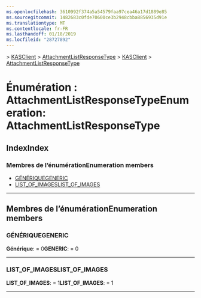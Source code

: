 ```yaml
---
ms.openlocfilehash: 3610992f374a5a54579faa97cea46a17d1889e85
ms.sourcegitcommit: 1482683c0fde70600ce3b2948cbba8856935d91e
ms.translationtype: MT
ms.contentlocale: fr-FR
ms.lasthandoff: 01/18/2019
ms.locfileid: "28727892"
---
```

<span data-ttu-id="b96c2-101">[](../README.md) > [KASClient](../modules/kasclient.md) > [AttachmentListResponseType](../enums/kasclient.attachmentlistresponsetype.md)</span><span class="sxs-lookup"><span data-stu-id="b96c2-101">[](../README.md) > [KASClient](../modules/kasclient.md) > [AttachmentListResponseType](../enums/kasclient.attachmentlistresponsetype.md)</span></span>

# <a name="enumeration-attachmentlistresponsetype"></a><span data-ttu-id="b96c2-102">Énumération : AttachmentListResponseType</span><span class="sxs-lookup"><span data-stu-id="b96c2-102">Enumeration: AttachmentListResponseType</span></span>

## <a name="index"></a><span data-ttu-id="b96c2-103">Index</span><span class="sxs-lookup"><span data-stu-id="b96c2-103">Index</span></span>

### <a name="enumeration-members"></a><span data-ttu-id="b96c2-104">Membres de l’énumération</span><span class="sxs-lookup"><span data-stu-id="b96c2-104">Enumeration members</span></span>

* [<span data-ttu-id="b96c2-105">GÉNÉRIQUE</span><span class="sxs-lookup"><span data-stu-id="b96c2-105">GENERIC</span></span>](kasclient.attachmentlistresponsetype.md#generic)
* [<span data-ttu-id="b96c2-106">LIST_OF_IMAGES</span><span class="sxs-lookup"><span data-stu-id="b96c2-106">LIST_OF_IMAGES</span></span>](kasclient.attachmentlistresponsetype.md#list_of_images)

---

## <a name="enumeration-members"></a><span data-ttu-id="b96c2-107">Membres de l’énumération</span><span class="sxs-lookup"><span data-stu-id="b96c2-107">Enumeration members</span></span>

<a id="generic"></a>

###  <a name="generic"></a><span data-ttu-id="b96c2-108">GÉNÉRIQUE</span><span class="sxs-lookup"><span data-stu-id="b96c2-108">GENERIC</span></span>

<span data-ttu-id="b96c2-109">**Générique**: = 0</span><span class="sxs-lookup"><span data-stu-id="b96c2-109">**GENERIC**:  = 0</span></span>

___

<a id="list_of_images"></a>

###  <a name="listofimages"></a><span data-ttu-id="b96c2-110">LIST_OF_IMAGES</span><span class="sxs-lookup"><span data-stu-id="b96c2-110">LIST_OF_IMAGES</span></span>

<span data-ttu-id="b96c2-111">**LIST_OF_IMAGES**: = 1</span><span class="sxs-lookup"><span data-stu-id="b96c2-111">**LIST_OF_IMAGES**:  = 1</span></span>

___

